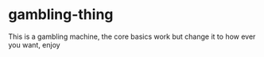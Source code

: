 # gambling-thing
This is a gambling machine, the core basics work but change it to how ever you want, enjoy
